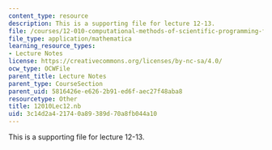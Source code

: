 ```yaml
---
content_type: resource
description: This is a supporting file for lecture 12-13.
file: /courses/12-010-computational-methods-of-scientific-programming-fall-2011/3c14d2a421740a89389d70a8fb044a10_12010Lec12.nb
file_type: application/mathematica
learning_resource_types:
- Lecture Notes
license: https://creativecommons.org/licenses/by-nc-sa/4.0/
ocw_type: OCWFile
parent_title: Lecture Notes
parent_type: CourseSection
parent_uid: 5816426e-e626-2b91-ed6f-aec27f48aba8
resourcetype: Other
title: 12010Lec12.nb
uid: 3c14d2a4-2174-0a89-389d-70a8fb044a10
---
```

This is a supporting file for lecture 12-13.